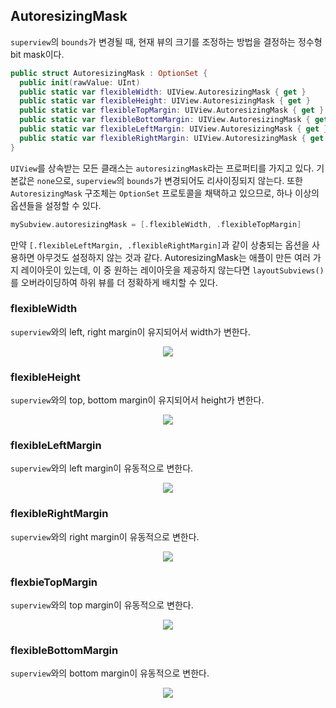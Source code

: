 ## AutoresizingMask

`superview`의 `bounds`가 변경될 때, 현재 뷰의 크기를 조정하는 방법을 결정하는 정수형 bit mask이다.

```swift
public struct AutoresizingMask : OptionSet {
  public init(rawValue: UInt)
  public static var flexibleWidth: UIView.AutoresizingMask { get }
  public static var flexibleHeight: UIView.AutoresizingMask { get }
  public static var flexibleTopMargin: UIView.AutoresizingMask { get }
  public static var flexibleBottomMargin: UIView.AutoresizingMask { get }
  public static var flexibleLeftMargin: UIView.AutoresizingMask { get }
  public static var flexibleRightMargin: UIView.AutoresizingMask { get }
}
```

`UIView`를 상속받는 모든 클래스는 `autoresizingMask`라는 프로퍼티를 가지고 있다. 기본값은 `none`으로, `superview`의 `bounds`가 변경되어도 리사이징되지 않는다. 또한 `AutoresizingMask` 구조체는 `OptionSet` 프로토콜을 채택하고 있으므로, 하나 이상의 옵션들을 설정할 수 있다.

```swift
mySubview.autoresizingMask = [.flexibleWidth, .flexibleTopMargin]
```

만약 `[.flexibleLeftMargin, .flexibleRightMargin]`과 같이 상충되는 옵션을 사용하면 아무것도 설정하지 않는 것과 같다. AutoresizingMask는 애플이 만든 여러 가지 레이아웃이 있는데, 이 중 원하는 레이아웃을 제공하지 않는다면 `layoutSubviews()`를 오버라이딩하여 하위 뷰를 더 정확하게 배치할 수 있다.

### flexibleWidth

`superview`와의 left, right margin이 유지되어서 width가 변한다.

<p align="center">
<img src="https://user-images.githubusercontent.com/61190690/190974494-f391a6aa-bf54-489c-9b2d-71c7c149ec36.gif">
</p>

### flexibleHeight

`superview`와의 top, bottom margin이 유지되어서 height가 변한다.

<p align="center">
<img src="https://user-images.githubusercontent.com/61190690/190975409-a06e698d-be3f-45d8-8fbb-2262e689c506.gif">
</p>

### flexibleLeftMargin

`superview`와의 left margin이 유동적으로 변한다.

<p align="center">
<img src="https://user-images.githubusercontent.com/61190690/190975598-2cbd408e-8d04-4997-a7e8-31929679b493.gif">
</p>

### flexibleRightMargin

`superview`와의 right margin이 유동적으로 변한다.

<p align="center">
<img src="https://user-images.githubusercontent.com/61190690/190975741-b451541b-1718-4419-99f6-11b000b21b2e.gif">
</p>

### flexbieTopMargin

`superview`와의 top margin이 유동적으로 변한다.

<p align="center">
<img src="https://user-images.githubusercontent.com/61190690/190975886-a897b6ee-2156-4112-a164-f5689d605b91.gif">
</p>

### flexibleBottomMargin

`superview`와의 bottom margin이 유동적으로 변한다.

<p align="center">
<img src="https://user-images.githubusercontent.com/61190690/190975957-5ae6bdf4-3c60-4948-89ef-d23df4e3c51d.gif">
</p>